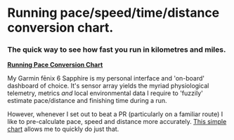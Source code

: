  # Running pace/speed/time/distance conversion chart.

### The quick way to see how fast you run in kilometres and miles.

**[Running Pace Conversion Chart](http://wachilt.github.io/running-pace-conversion-chart/)**

My Garmin fēnix 6 Sapphire is my personal interface and 'on-board' dashboard of choice. It's sensor array yields the myriad physiological telemetry, metrics *and* local environmental data I require to 'fuzzily' estimate pace/distance and finishing time during a run.

However, whenever I set out to beat a PR (particularly on a familiar route) I like to pre-calculate pace, speed and distance more accurately. [This simple chart](http://wachilt.github.io/running-pace-conversion-chart/) allows me to quickly do just that.
